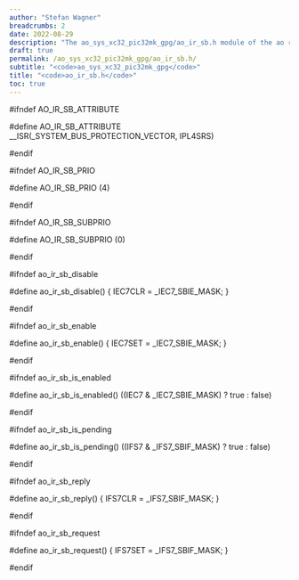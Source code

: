 ```yaml
---
author: "Stefan Wagner"
breadcrumbs: 2
date: 2022-08-29
description: "The ao_sys_xc32_pic32mk_gpg/ao_ir_sb.h module of the ao real-time operating system."
draft: true
permalink: /ao_sys_xc32_pic32mk_gpg/ao_ir_sb.h/ 
subtitle: "<code>ao_sys_xc32_pic32mk_gpg</code>"
title: "<code>ao_ir_sb.h</code>"
toc: true
---
```


#ifndef AO_IR_SB_ATTRIBUTE

#define AO_IR_SB_ATTRIBUTE      __ISR(_SYSTEM_BUS_PROTECTION_VECTOR, IPL4SRS)

#endif

#ifndef AO_IR_SB_PRIO

#define AO_IR_SB_PRIO           (4)

#endif

#ifndef AO_IR_SB_SUBPRIO

#define AO_IR_SB_SUBPRIO        (0)

#endif

#ifndef ao_ir_sb_disable

#define ao_ir_sb_disable()      { IEC7CLR = _IEC7_SBIE_MASK; }

#endif

#ifndef ao_ir_sb_enable

#define ao_ir_sb_enable()       { IEC7SET = _IEC7_SBIE_MASK; }

#endif

#ifndef ao_ir_sb_is_enabled

#define ao_ir_sb_is_enabled()   ((IEC7 & _IEC7_SBIE_MASK) ? true : false)

#endif

#ifndef ao_ir_sb_is_pending

#define ao_ir_sb_is_pending()   ((IFS7 & _IFS7_SBIF_MASK) ? true : false)

#endif

#ifndef ao_ir_sb_reply

#define ao_ir_sb_reply()        { IFS7CLR = _IFS7_SBIF_MASK; }

#endif

#ifndef ao_ir_sb_request

#define ao_ir_sb_request()      { IFS7SET = _IFS7_SBIF_MASK; }

#endif

